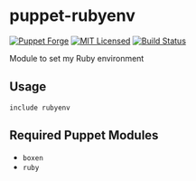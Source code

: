 puppet-rubyenv
===========

[![Puppet Forge](https://img.shields.io/puppetforge/v/halyard/rubyenv.svg)](https://forge.puppetlabs.com/halyard/rubyenv)
[![MIT Licensed](https://img.shields.io/badge/license-MIT-green.svg)](https://tldrlegal.com/license/mit-license)
[![Build Status](https://img.shields.io/travis/com/halyard/puppet-rubyenv.svg)](https://travis-ci.com/halyard/puppet-rubyenv)

Module to set my Ruby environment

## Usage

```puppet
include rubyenv
```

## Required Puppet Modules

* `boxen`
* `ruby`

